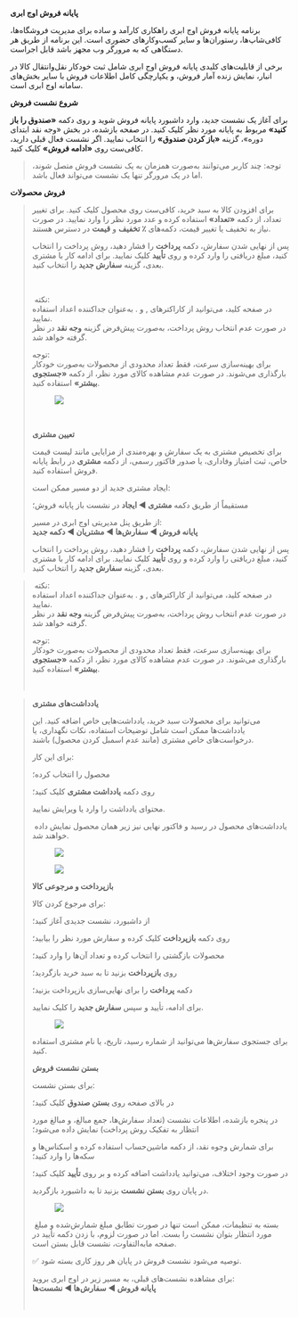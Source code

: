 <p><strong>پایانه فروش اوج ابری</strong></p><p>برنامه پایانه فروش اوج ابری راهکاری کارآمد و ساده برای مدیریت فروشگاه‌ها، کافی‌شاپ‌ها، رستوران‌ها و سایر کسب‌وکارهای حضوری است. این برنامه از طریق هر دستگاهی که به مرورگر وب مجهز باشد قابل اجراست.</p><p>برخی از قابلیت‌های کلیدی پایانه فروش اوج ابری شامل ثبت خودکار نقل‌وانتقال کالا در انبار، نمایش زنده آمار فروش، و یکپارچگی کامل اطلاعات فروش با سایر بخش‌های سامانه اوج ابری است.</p><p><strong>شروع نشست فروش</strong></p><p>برای آغاز یک نشست جدید، وارد داشبورد پایانه فروش شوید و روی دکمه <strong>«صندوق را باز کنید»</strong> مربوط به پایانه مورد نظر کلیک کنید. در صفحه بازشده، در بخش «وجه نقد ابتدای دوره»، گزینه <strong>«باز کردن صندوق»</strong> را انتخاب نمایید. اگر نشست فعال قبلی دارید، کافی‌ست روی <strong>«ادامه فروش»</strong> کلیک کنید.</p><blockquote><p>توجه: چند کاربر می‌توانند به‌صورت همزمان به یک نشست فروش متصل شوند، اما در یک مرورگر تنها یک نشست می‌تواند فعال باشد.</p></blockquote><p><strong>فروش محصولات</strong></p><blockquote><p>برای افزودن کالا به سبد خرید، کافی‌ست روی محصول کلیک کنید. برای تغییر تعداد، از دکمه <strong>«تعداد»</strong> استفاده کرده و عدد مورد نظر را وارد نمایید. در صورت نیاز به تخفیف یا تغییر قیمت، دکمه‌های <strong>٪ تخفیف</strong> و <strong>قیمت</strong> در دسترس هستند.</p><p>پس از نهایی شدن سفارش، دکمه <strong>پرداخت</strong> را فشار دهید، روش پرداخت را انتخاب کنید، مبلغ دریافتی را وارد کرده و روی <strong>تأیید</strong> کلیک نمایید. برای ادامه کار با مشتری بعدی، گزینه <strong>سفارش جدید</strong> را انتخاب کنید.</p><p>&nbsp;</p><p>&nbsp;نکته:<br>در صفحه کلید، می‌توانید از کاراکترهای , و . به‌عنوان جداکننده اعداد استفاده نمایید.<br>در صورت عدم انتخاب روش پرداخت، به‌صورت پیش‌فرض گزینه <strong>وجه نقد</strong> در نظر گرفته خواهد شد.</p><p>توجه:<br>برای بهینه‌سازی سرعت، فقط تعداد محدودی از محصولات به‌صورت خودکار بارگذاری می‌شوند. در صورت عدم مشاهده کالای مورد نظر، از دکمه <strong>«جستجوی بیشتر»</strong> استفاده کنید.</p><figure class="image image_resized" style="width:76.9%;"><img src="https://hub.amootsoft.com/content/editor/5765de21-bdbc-4de0-bbc0-b951c21d96c6Untitled.jpg.jpg"></figure><p style="text-align:center;">&nbsp;</p><p><strong>تعیین مشتری</strong></p><p>برای تخصیص مشتری به یک سفارش و بهره‌مندی از مزایایی مانند لیست قیمت خاص، ثبت امتیاز وفاداری، یا صدور فاکتور رسمی، از دکمه <strong>مشتری</strong> در رابط پایانه فروش استفاده کنید.</p><p>ایجاد مشتری جدید از دو مسیر ممکن است:</p><p>مستقیماً از طریق دکمه <strong>مشتری ◄ ایجاد</strong> در نشست باز پایانه فروش؛</p><p>از طریق پنل مدیریتی اوج ابری در مسیر:<br><strong>پایانه فروش ◄ سفارش‌ها ◄ مشتریان ◄ دکمه جدید</strong></p><p>پس از نهایی شدن سفارش، دکمه <strong>پرداخت</strong> را فشار دهید، روش پرداخت را انتخاب کنید، مبلغ دریافتی را وارد کرده و روی <strong>تأیید</strong> کلیک نمایید. برای ادامه کار با مشتری بعدی، گزینه <strong>سفارش جدید</strong> را انتخاب کنید.</p></blockquote><blockquote><p>&nbsp;نکته:<br>در صفحه کلید، می‌توانید از کاراکترهای , و . به‌عنوان جداکننده اعداد استفاده نمایید.<br>در صورت عدم انتخاب روش پرداخت، به‌صورت پیش‌فرض گزینه <strong>وجه نقد</strong> در نظر گرفته خواهد شد.</p><p>توجه:<br>برای بهینه‌سازی سرعت، فقط تعداد محدودی از محصولات به‌صورت خودکار بارگذاری می‌شوند. در صورت عدم مشاهده کالای مورد نظر، از دکمه <strong>«جستجوی بیشتر»</strong> استفاده کنید.</p><p>&nbsp;</p></blockquote><blockquote><p><strong>یادداشت‌های مشتری</strong></p><p>می‌توانید برای محصولات سبد خرید، یادداشت‌هایی خاص اضافه کنید. این یادداشت‌ها ممکن است شامل توضیحات استفاده، نکات نگهداری، یا درخواست‌های خاص مشتری (مانند عدم اسمبل کردن محصول) باشند.</p><p>برای این کار:</p><p>محصول را انتخاب کرده؛</p><p>روی دکمه <strong>یادداشت مشتری</strong> کلیک کنید؛</p><p>محتوای یادداشت را وارد یا ویرایش نمایید.</p><p>&nbsp;یادداشت‌های محصول در رسید و فاکتور نهایی نیز زیر همان محصول نمایش داده خواهند شد.</p><figure class="image image_resized" style="width:67.5%;"><img src="https://hub.amootsoft.com/content/editor/37d027bc-3f80-4206-8e84-5d0e90f3b718image.png.png"></figure><figure class="image image_resized" style="width:44.27%;"><img src="https://hub.amootsoft.com/content/editor/8827511e-21b3-41a9-b767-9354b105c8a1image.png.png"></figure><p><strong>بازپرداخت و مرجوعی کالا</strong></p><p>برای مرجوع کردن کالا:</p><p>از داشبورد، نشست جدیدی آغاز کنید؛&nbsp;</p><p>روی دکمه <strong>بازپرداخت</strong> کلیک کرده و سفارش مورد نظر را بیابید؛</p><p>محصولات بازگشتی را انتخاب کرده و تعداد آن‌ها را وارد کنید؛</p><p>روی <strong>بازپرداخت</strong> بزنید تا به سبد خرید بازگردید؛</p><p>دکمه <strong>پرداخت</strong> را برای نهایی‌سازی بازپرداخت بزنید؛</p><p>برای ادامه، تأیید و سپس <strong>سفارش جدید</strong> را کلیک نمایید.</p><figure class="image image_resized" style="width:68.28%;"><img src="https://hub.amootsoft.com/content/editor/355f400d-234f-4af4-8f88-1f725044a6daimage.png.png"></figure><p>برای جستجوی سفارش‌ها می‌توانید از شماره رسید، تاریخ، یا نام مشتری استفاده کنید.</p><p><strong>بستن نشست فروش</strong></p><p>برای بستن نشست:</p><p>در بالای صفحه روی <strong>بستن صندوق</strong> کلیک کنید؛</p><p>در پنجره بازشده، اطلاعات نشست (تعداد سفارش‌ها، جمع مبالغ، و مبالغ مورد انتظار به تفکیک روش پرداخت) نمایش داده می‌شود؛</p><p>برای شمارش وجوه نقد، از دکمه ماشین‌حساب استفاده کرده و اسکناس‌ها و سکه‌ها را وارد کنید؛</p><p>در صورت وجود اختلاف، می‌توانید یادداشت اضافه کرده و بر روی <strong>تأیید</strong> کلیک کنید؛</p><p>در پایان روی <strong>بستن نشست</strong> بزنید تا به داشبورد بازگردید.</p><figure class="image image_resized" style="width:57.58%;"><img src="https://hub.amootsoft.com/content/editor/9351991d-3197-4804-9d10-dd583595dc5dimage.png.png"></figure><p>&nbsp;بسته به تنظیمات، ممکن است تنها در صورت تطابق مبلغ شمارش‌شده و مبلغ مورد انتظار بتوان نشست را بست. اما در صورت لزوم، با زدن دکمه تأیید در صفحه مابه‌التفاوت، نشست قابل بستن است.</p><p>✅ توصیه می‌شود نشست فروش در پایان هر روز کاری بسته شود.</p><p>برای مشاهده نشست‌های قبلی، به مسیر زیر در اوج ابری بروید:<br><strong>پایانه فروش ◄ سفارش‌ها ◄ نشست‌ها</strong></p><p>&nbsp;</p></blockquote>